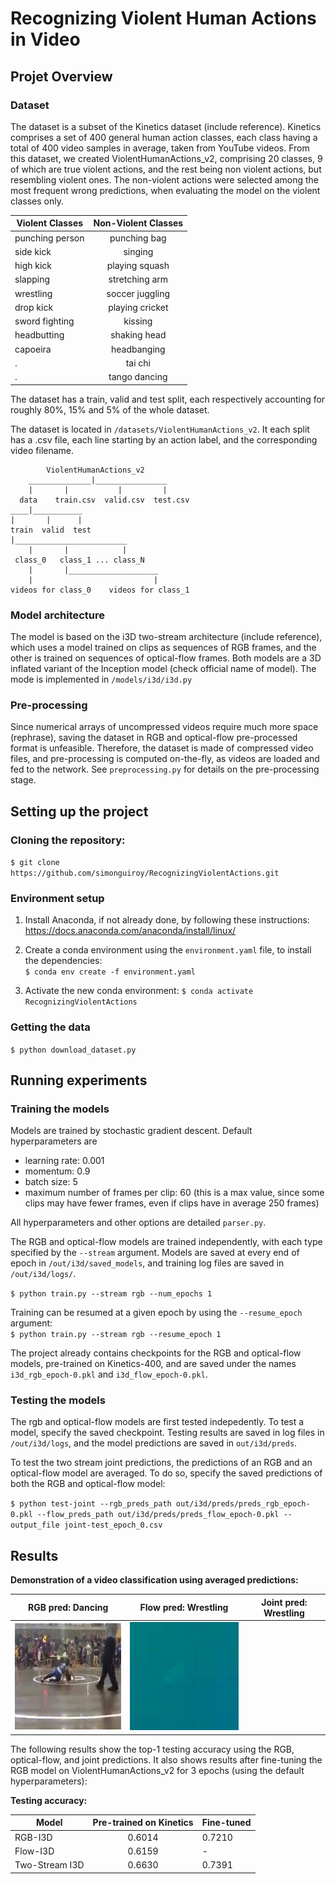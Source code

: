 # Recognizing Violent Human Actions in Video


## Projet Overview

### Dataset

The dataset is a subset of the Kinetics dataset (include reference). Kinetics comprises a set of 400 general human action classes, each class having a total of 400 video samples in average, taken from YouTube videos. From this dataset, we created ViolentHumanActions_v2, comprising 20 classes, 9 of which are true violent actions, and the rest being non violent actions, but resembling violent ones. The non-violent actions were selected among the most frequent wrong predictions, when evaluating the model on the violent classes only.


Violent Classes | Non-Violent Classes
----------------| :------------------:
punching person | punching bag    
side kick       | singing         
high kick       | playing squash  
slapping        | stretching arm  
wrestling       | soccer juggling 
drop kick       | playing cricket 
sword fighting  | kissing         
headbutting     | shaking head    
capoeira        | headbanging     
.               | tai chi         
.               | tango dancing   


The dataset has a train, valid and test split, each respectively accounting for roughly 80%, 15% and 5% of the whole dataset.

The dataset is located in `/datasets/ViolentHumanActions_v2`. It each split has a .csv file, each line starting by an action label, and the corresponding video filename.

```
        ViolentHumanActions_v2
    ______________|________________
    |       |           |         |
  data    train.csv  valid.csv  test.csv
____|___________        
|       |      |        
train  valid  test
|_________________________
    |       |            |
 class_0   class_1 ... class_N
    |       |____________________
    |                           |
videos for class_0    videos for class_1
```






### Model architecture

The model is based on the i3D two-stream architecture (include reference), which uses a model trained on clips as sequences of RGB frames, and the other is trained on sequences of optical-flow frames. Both models are a 3D inflated variant of the Inception model (check official name of model). The mode is implemented in `/models/i3d/i3d.py`

### Pre-processing

Since numerical arrays of uncompressed videos require much more space (rephrase), saving the dataset in RGB and optical-flow pre-processed format is unfeasible. Therefore, the dataset is made of compressed video files, and pre-processing is computed on-the-fly, as videos are loaded and fed to the network. See `preprocessing.py` for details on the pre-processing stage.


## Setting up the project


### Cloning the repository:
`$ git clone https://github.com/simonguiroy/RecognizingViolentActions.git`

### Environment setup

1. Install Anaconda, if not already done, by following these instructions:
https://docs.anaconda.com/anaconda/install/linux/  

2. Create a conda environment using the `environment.yaml` file, to install the dependencies:  
`$ conda env create -f environment.yaml`

3. Activate the new conda environment:
`$ conda activate RecognizingViolentActions`


### Getting the data
`$ python download_dataset.py`


## Running experiments

### Training the models

Models are trained by stochastic gradient descent. Default hyperparameters are
- learning rate: 0.001
- momentum: 0.9
- batch size: 5
- maximum number of frames per clip: 60 (this is a max value, since some clips may have fewer frames, even if clips have in average 250 frames)

All hyperparameters and other options are detailed `parser.py`.

The RGB and optical-flow models are trained independently, with each type specified by the `--stream` argument. Models are saved at every end of epoch in `/out/i3d/saved_models`, and training log files are saved in `/out/i3d/logs/`.


`$ python train.py --stream rgb --num_epochs 1`

Training can be resumed at a given epoch by using the `--resume_epoch` argument:  
`$ python train.py --stream rgb --resume_epoch 1`

The project already contains checkpoints for the RGB and optical-flow models, pre-trained on Kinetics-400, and are saved under the names `i3d_rgb_epoch-0.pkl` and `i3d_flow_epoch-0.pkl`.

### Testing the models

The rgb and optical-flow models are first tested indepedently. To test a model, specify the saved checkpoint. Testing results are saved in log files in `/out/i3d/logs`, and the model predictions are saved in `out/i3d/preds`.

To test the two stream joint predictions, the predictions of an RGB and an optical-flow model are averaged. To do so, specify the saved predictions of both the RGB and optical-flow model:

`$ python test-joint --rgb_preds_path out/i3d/preds/preds_rgb_epoch-0.pkl --flow_preds_path out/i3d/preds/preds_flow_epoch-0.pkl --output_file joint-test_epoch_0.csv`



## Results

**Demonstration of a video classification using averaged predictions:**

RGB pred: Dancing         |Flow pred: Wrestling          |Joint pred: Wrestling          |
:-------------------------------:|:-------------------------------:|:-------------------------------:
![See out/rgb.gif](out/rgb.gif "rgb.gif")  |  ![See out/flow.gif](out/flow.gif "flow.gif")  |              


  

The following results show the top-1 testing accuracy using the RGB, optical-flow, and joint predictions. It also shows results after fine-tuning the RGB model on ViolentHumanActions_v2 for 3 epochs (using the default hyperparameters):

**Testing accuracy:**

Model          | Pre-trained on Kinetics | Fine-tuned
-------------- | :-----------------: | -----------
RGB-I3D        | 0.6014         | 0.7210
Flow-I3D       | 0.6159         | -
Two-Stream I3D | 0.6630         | 0.7391


